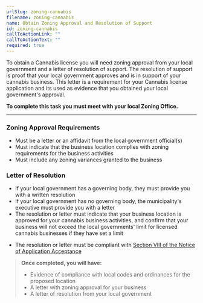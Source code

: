 ```yaml
---
urlSlug: zoning-cannabis
filename: zoning-cannabis
name: Obtain Zoning Approval and Resolution of Support
id: zoning-cannabis
callToActionLink: ""
callToActionText: ""
required: true
---
```


To obtain a Cannabis license you will need zoning approval from your local government and a letter of resolution of support. The resolution of support is proof that your local government approves and is in support of your cannabis business. This letter is a requirement for your Cannabis license application and its used as evidence that you obtained your local government's approval. 

**To complete this task you must meet with your local Zoning Office.** 

---

### Zoning Approval Requirements

- Must be a letter or an affidavit from the local government official(s)
- Must indicate that the business location complies with zoning requirements for the business activities
- Must include any zoning variances granted to the business

### Letter of Resolution

- If your local government has a governing body, they must provide you with a written resolution
- If your local government has no governing body, the municipality's executive must provide you with a letter
- The resolution or letter must indicate that your business location is approved for your cannabis business activities, and confirm that your business will not exceed the local governments' limit for licensed cannabis businesses if they have set a limit

* The resolution or letter must be compliant with [Section VIII of the Notice of Application Acceptance](https://www.nj.gov/cannabis/documents/businesses/personal-use/Final%20Notice%20of%20Application%20Acceptance.pdf)

> **Once completed, you will have:**
>
> - Evidence of compliance with local codes and ordinances for the proposed location
> - A letter with zoning approval for your business
> - A letter of resolution from your local government
